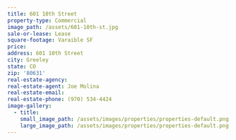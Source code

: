 ```yaml
---
title: 601 10th Street
property-type: Commercial
image_path: /assets/601-10th-st.jpg
sale-or-lease: Lease
square-footage: Varaible SF
price:
address: 601 10th Street
city: Greeley
state: CO
zip: '80631'
real-estate-agency:
real-estate-agent: Joe Molina
real-estate-email:
real-estate-phone: (970) 534-4424
image-gallery:
  - title:
    small_image_path: /assets/images/properties/properties-default.png
    large_image_path: /assets/images/properties/properties-default.png
---
```


